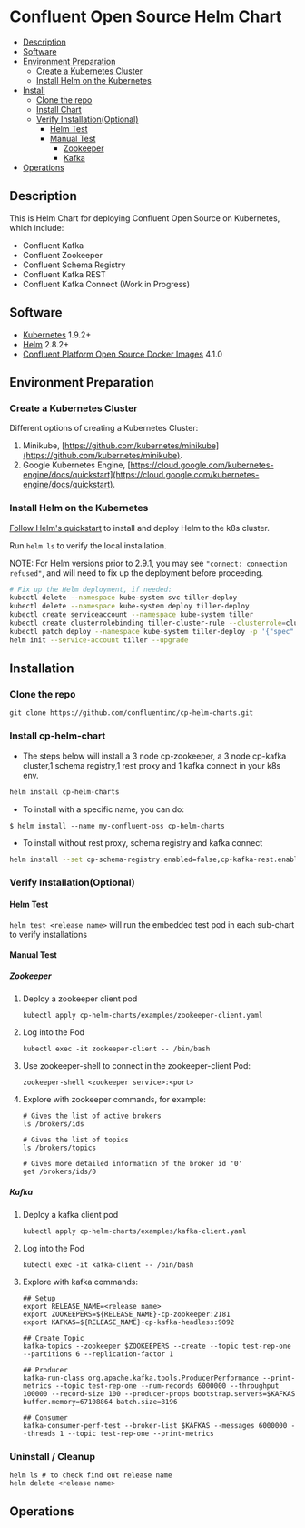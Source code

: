 # Confluent Open Source Helm Chart

* [Description](#description)
* [Software](#software)
* [Environment Preparation](#environment-preparation)
  + [Create a Kubernetes Cluster](#create-a-kubernetes-cluster)
  + [Install Helm on the Kubernetes](#install-helm-on-the-kubernetes)
* [Install](#installation)
  + [Clone the repo](#clone-the-repo)
  + [Install Chart](#install-cp-helm-chart)
  + [Verify Installation(Optional)](#verify-installation(optional))
    - [Helm Test](#helm-test)
    - [Manual Test](#manual-test)
      * [Zookeeper](#zookeeper)
      * [Kafka](#kafka)
* [Operations](#operations)

## Description

This is Helm Chart for deploying Confluent Open Source on Kubernetes, which include: 
* Confluent Kafka
* Confluent Zookeeper
* Confluent Schema Registry
* Confluent Kafka REST
* Confluent Kafka Connect (Work in Progress)

## Software
* [Kubernetes](https://kubernetes.io/) 1.9.2+
* [Helm](https://helm.sh/) 2.8.2+
* [Confluent Platform Open Source Docker Images](https://hub.docker.com/u/confluentinc/) 4.1.0

## Environment Preparation
 
### Create a Kubernetes Cluster

Different options of creating a Kubernetes Cluster:
1. Minikube, [https://github.com/kubernetes/minikube](https://github.com/kubernetes/minikube).
2. Google Kubernetes Engine, [https://cloud.google.com/kubernetes-engine/docs/quickstart](https://cloud.google.com/kubernetes-engine/docs/quickstart).

### Install Helm on the Kubernetes 

[Follow Helm's quickstart](https://docs.helm.sh/using_helm/#quickstart-guide) to install and deploy Helm to the k8s cluster.

Run `helm ls` to verify the local installation. 

NOTE: For Helm versions prior to 2.9.1, you may see `"connect: connection refused"`, and will need to fix up the deployment before proceeding.

```sh
# Fix up the Helm deployment, if needed:
kubectl delete --namespace kube-system svc tiller-deploy
kubectl delete --namespace kube-system deploy tiller-deploy
kubectl create serviceaccount --namespace kube-system tiller
kubectl create clusterrolebinding tiller-cluster-rule --clusterrole=cluster-admin --serviceaccount=kube-system:tiller
kubectl patch deploy --namespace kube-system tiller-deploy -p '{"spec":{"template":{"spec":{"serviceAccount":"tiller"}}}}'      
helm init --service-account tiller --upgrade
```

## Installation
### Clone the repo 
```
git clone https://github.com/confluentinc/cp-helm-charts.git
```

### Install cp-helm-chart 

* The steps below will install a 3 node cp-zookeeper, a 3 node cp-kafka cluster,1 schema registry,1 rest proxy and 1 kafka connect in your k8s env.

```sh
helm install cp-helm-charts
```

* To install with a specific name, you can do:
```console
$ helm install --name my-confluent-oss cp-helm-charts
```

* To install without rest proxy, schema registry and kafka connect
```sh
helm install --set cp-schema-registry.enabled=false,cp-kafka-rest.enabled=false,cp-kafka-connect.enabled=false cp-helm-charts/
```

### Verify Installation(Optional)

#### Helm Test
`helm test <release name>` will run the embedded test pod in each sub-chart to verify installations

#### Manual Test
##### Zookeeper
1. Deploy a zookeeper client pod
    ```
    kubectl apply cp-helm-charts/examples/zookeeper-client.yaml
    ```
2. Log into the Pod
    ```
    kubectl exec -it zookeeper-client -- /bin/bash
    ```
3. Use zookeeper-shell to connect in the zookeeper-client Pod:
    ```
    zookeeper-shell <zookeeper service>:<port>
    ```
4. Explore with zookeeper commands, for example:
    ```
    # Gives the list of active brokers
    ls /brokers/ids
    
    # Gives the list of topics
    ls /brokers/topics
    
    # Gives more detailed information of the broker id '0'
    get /brokers/ids/0
    ```
##### Kafka
1. Deploy a kafka client pod
    ```
    kubectl apply cp-helm-charts/examples/kafka-client.yaml
    ```
2. Log into the Pod
    ```
    kubectl exec -it kafka-client -- /bin/bash
    ```
3. Explore with kafka commands:
    ```
    ## Setup
    export RELEASE_NAME=<release name>
    export ZOOKEEPERS=${RELEASE_NAME}-cp-zookeeper:2181
    export KAFKAS=${RELEASE_NAME}-cp-kafka-headless:9092
    
    ## Create Topic
    kafka-topics --zookeeper $ZOOKEEPERS --create --topic test-rep-one --partitions 6 --replication-factor 1
    
    ## Producer
    kafka-run-class org.apache.kafka.tools.ProducerPerformance --print-metrics --topic test-rep-one --num-records 6000000 --throughput 100000 --record-size 100 --producer-props bootstrap.servers=$KAFKAS buffer.memory=67108864 batch.size=8196
    
    ## Consumer
    kafka-consumer-perf-test --broker-list $KAFKAS --messages 6000000 --threads 1 --topic test-rep-one --print-metrics
    ```

### Uninstall / Cleanup

```
helm ls # to check find out release name
helm delete <release name>
````

## Operations
